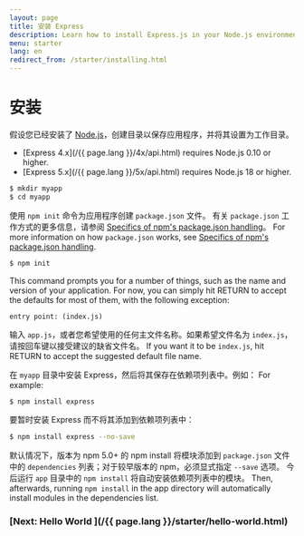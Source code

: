 ```yaml
---
layout: page
title: 安装 Express
description: Learn how to install Express.js in your Node.js environment, including setting up your project directory and managing dependencies with npm.
menu: starter
lang: en
redirect_from: /starter/installing.html
---
```


# 安装

假设您已经安装了 [Node.js](https://nodejs.org/)，创建目录以保存应用程序，并将其设置为工作目录。

- [Express 4.x](/{{ page.lang }}/4x/api.html) requires Node.js 0.10 or higher.
- [Express 5.x](/{{ page.lang }}/5x/api.html) requires Node.js 18 or higher.

```bash
$ mkdir myapp
$ cd myapp
```

使用 `npm init` 命令为应用程序创建 `package.json` 文件。
有关 `package.json` 工作方式的更多信息，请参阅 [Specifics of npm's package.json handling](https://docs.npmjs.com/files/package.json)。
For more information on how `package.json` works, see [Specifics of npm's package.json handling](https://docs.npmjs.com/files/package.json).

```bash
$ npm init
```

This command prompts you for a number of things, such as the name and version of your application.
For now, you can simply hit RETURN to accept the defaults for most of them, with the following exception:

```
entry point: (index.js)
```

输入 `app.js`，或者您希望使用的任何主文件名称。如果希望文件名为 `index.js`，请按回车键以接受建议的缺省文件名。 If you want it to be `index.js`, hit RETURN to accept the suggested default file name.

在 `myapp` 目录中安装 Express，然后将其保存在依赖项列表中。例如： For example:

```bash
$ npm install express
```

要暂时安装 Express 而不将其添加到依赖项列表中：

```bash
$ npm install express --no-save
```

<div class="doc-box doc-info" markdown="1">

默认情况下，版本为 npm 5.0+ 的 npm install 将模块添加到 `package.json` 文件中的 `dependencies` 列表；对于较早版本的 npm，必须显式指定 `--save` 选项。
今后运行 `app` 目录中的 `npm install` 将自动安装依赖项列表中的模块。
 Then, afterwards, running `npm install` in the app directory will automatically install modules in the dependencies list.
</div>

### [Next: Hello World ](/{{ page.lang }}/starter/hello-world.html)
